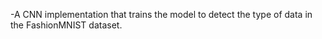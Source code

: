 -A CNN implementation that trains the model to detect the type of data in the FashionMNIST dataset.
